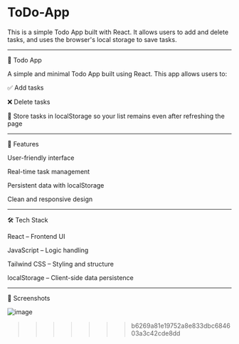 # ToDo-App
This is a simple Todo App built with React. It allows users to add and delete tasks, and uses the browser's local storage to save tasks.

------------------------------------------------
📝 Todo App

A simple and minimal Todo App built using React.
This app allows users to:

✅ Add tasks

❌ Delete tasks

💾 Store tasks in localStorage so your list remains even after refreshing the page

------------------------------------------------

🚀 Features

User-friendly interface

Real-time task management

Persistent data with localStorage

Clean and responsive design

------------------------------------------------

🛠️ Tech Stack

React – Frontend UI

JavaScript – Logic handling

Tailwind CSS – Styling and structure

localStorage – Client-side data persistence

------------------------------------------------

📸 Screenshots

![image](https://github.com/user-attachments/assets/6c73cb31-7521-482b-9c85-885decea96d8)


>>>>>>> b6269a81e19752a8e833dbc684603a3c42cde8dd
